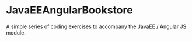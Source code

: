 # JavaEEAngularBookstore

A simple series of coding exercises to accompany the JavaEE / Angular JS module.
